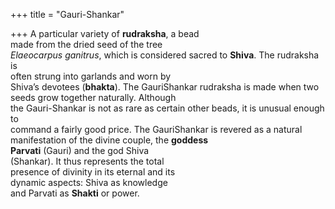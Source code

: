 +++
title = "Gauri-Shankar"

+++
A particular variety of **rudraksha**, a bead  
made from the dried seed of the tree  
*Elaeocarpus ganitrus*, which is considered sacred to **Shiva**. The rudraksha is  
often strung into garlands and worn by  
Shiva’s devotees (**bhakta**). The GauriShankar rudraksha is made when two  
seeds grow together naturally. Although  
the Gauri-Shankar is not as rare as certain other beads, it is unusual enough to  
command a fairly good price. The GauriShankar is revered as a natural manifestation of the divine couple, the **goddess**  
**Parvati** (Gauri) and the god Shiva  
(Shankar). It thus represents the total  
presence of divinity in its eternal and its  
dynamic aspects: Shiva as knowledge  
and Parvati as **Shakti** or power.